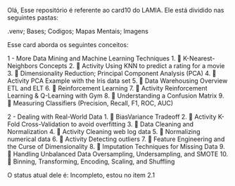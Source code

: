 Olá,
Esse repositório é referente ao card10 do LAMIA. Ele está dividido nas seguintes pastas:

.venv;
Bases;
Codigos;
Mapas Mentais;
Imagens

Esse card aborda os seguintes conceitos:

1 - More Data Mining and Machine Learning Techniques
	1.  🎥 K-Nearest-Neighbors Concepts
	2.  🎥 Activity Using KNN to predict a rating for a movie
	3.  🎥 Dimensionality Reduction; Principal Component Analysis (PCA)
	4.  🎥 Activity PCA Example with the Iris data set
	5.  🎥 Data Warehousing Overview ETL and ELT
	6.  🎥 Reinforcement Learning
	7.  🎥 Activity Reinforcement Learning & Q-Learning with Gym
	8.  🎥 Understanding a Confusion Matrix
	9.  🎥 Measuring Classifiers (Precision, Recall, F1, ROC, AUC)

2 - Dealing with Real-World Data
	1.  🎥 BiasVariance Tradeoff
	2.  🎥 Activity K-Fold Cross-Validation to avoid overfitting
	3.  🎥 Data Cleaning and Normalization
	4.  🎥 Activity Cleaning web log data
	5.  🎥 Normalizing numerical data
	6.  🎥 Activity Detecting outliers
	7.  🎥 Feature Engineering and the Curse of Dimensionality
	8.  🎥 Imputation Techniques for Missing Data
	9.  🎥 Handling Unbalanced Data Oversampling, Undersampling, and SMOTE
	10. 🎥 Binning, Transforming, Encoding,  Scaling, and Shuffling

O status atual dele é: Incompleto, estou no item 2.1